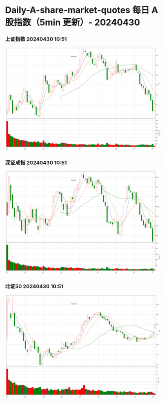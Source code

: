 
# Daily-A-share-market-quotes 每日 A 股指数（5min 更新）- 20240430

### 上证指数 20240430 10:51
![](./fig/2024/4/20240430-sh000001.png)

### 深证成指 20240430 10:51
![](./fig/2024/4/20240430-sz399001.png)

### 北证50 20240430 10:51
![](./fig/2024/4/20240430-bj899050.png)
